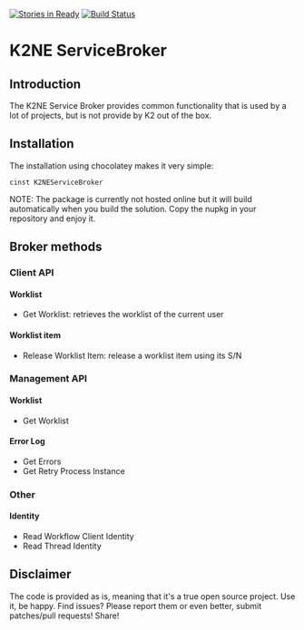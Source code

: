 [![Stories in Ready](https://badge.waffle.io/k2ne/k2neservicebroker.png?label=ready&title=Ready)](https://waffle.io/k2ne/k2neservicebroker)
[![Build Status](https://travis-ci.org/chevdor/K2NEServiceBroker.svg?branch=ci)](https://travis-ci.org/chevdor/K2NEServiceBroker)

# K2NE ServiceBroker

## Introduction

The K2NE Service Broker provides common functionality that is used by a lot of projects, but is not provide by K2 out of the box.

## Installation

The installation using chocolatey makes it very simple:

	cinst K2NEServiceBroker

NOTE: The package is currently not hosted online but it will build automatically when you build the solution. Copy the nupkg in your repository and enjoy it.

## Broker methods

### Client API

#### Worklist

* Get Worklist: retrieves the worklist of the current user

#### Worklist item

*  Release Worklist Item: release a worklist item using its S/N

### Management API

#### Worklist

* Get Worklist


#### Error Log

* Get Errors
* Get Retry Process Instance

### Other

#### Identity

* Read Workflow Client Identity
* Read Thread Identity


## Disclaimer

The code is provided as is, meaning that it's a true open source project. Use it, be happy. Find issues? Please report them or even better, submit patches/pull requests! Share!
